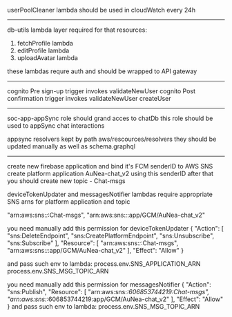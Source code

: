 userPoolCleaner lambda should be used in cloudWatch every 24h
_____________________

db-utils lambda layer required for that resources:
1) fetchProfile lambda
2) editProfile lambda
3) uploadAvatar lambda

these lambdas requre auth and should be wrapped to API gateway
_____________________

cognito Pre sign-up trigger invokes validateNewUser
cognito Post confirmation trigger invokes validateNewUser createUser
_____________________

soc-app-appSync role should grand acces to chatDb
this role should be used to appSync chat interactions

appsync resolvers kept by path aws/rescources/resolvers they should be updated manually
as well as schema.graphql

_____________________

create new firebase application and bind it's FCM senderID to AWS SNS
create platform application AuNea-chat_v2 using this senderID
after that you should create new topic - Chat-msgs

deviceTokenUpdater and messagesNotifier lambdas require appropriate SNS arns
for platform application and topic

"arn:aws:sns:*:*:Chat-msgs",
"arn:aws:sns:*:*:app/GCM/AuNea-chat_v2"

you need manually add this permission for deviceTokenUpdater
{
  "Action": [
    "sns:DeleteEndpoint",
    "sns:CreatePlatformEndpoint",
    "sns:Unsubscribe",
    "sns:Subscribe"
  ],
  "Resource": [
    "arn:aws:sns:*:*:Chat-msgs",
    "arn:aws:sns:*:*:app/GCM/AuNea-chat_v2"
  ],
  "Effect": "Allow"
}

and pass such env to lambda:
process.env.SNS_APPLICATION_ARN
process.env.SNS_MSG_TOPIC_ARN

you need manually add this permission for messagesNotifier
{
  "Action": "sns:Publish",
  "Resource": [
    "arn:aws:sns:*:606853744219:Chat-msgs",
    "arn:aws:sns:*:606853744219:app/GCM/AuNea-chat_v2"
  ],
  "Effect": "Allow"
}
and pass such env to lambda:
process.env.SNS_MSG_TOPIC_ARN
